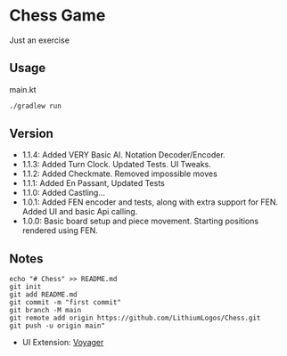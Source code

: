# Chess Game

Just an exercise

## Usage

main.kt

```bash
./gradlew run
```

## Version
 - 1.1.4: Added VERY Basic AI.  Notation Decoder/Encoder.
 - 1.1.3: Added Turn Clock. Updated Tests. UI Tweaks.
 - 1.1.2: Added Checkmate. Removed impossible moves
 - 1.1.1: Added En Passant, Updated Tests
 - 1.1.0: Added Castling...
 - 1.0.1: Added FEN encoder and tests, along with extra support for FEN.  Added UI and basic Api calling.
 - 1.0.0: Basic board setup and piece movement.  Starting positions rendered using FEN.

## Notes
```
echo "# Chess" >> README.md
git init
git add README.md
git commit -m "first commit"
git branch -M main
git remote add origin https://github.com/LithiumLogos/Chess.git
git push -u origin main"
```

- UI Extension: [Voyager](https://voyager.adriel.cafe/)